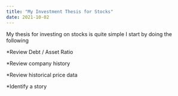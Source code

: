 ```yaml
---
title: "My Investment Thesis for Stocks"
date: 2021-10-02
---
```

My thesis for investing on stocks is quite simple I start by doing the following

*Review Debt / Asset Ratio

*Review company history

*Review historical price data

*Identify a story
